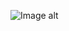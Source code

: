 ![Image alt](https://github.com/VladBoG007/My-images-in-sites-and-repositoryes/blob/main/images_prewies/img1_site32.jpg)
